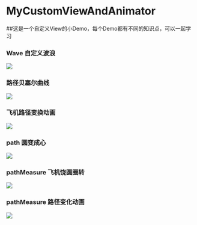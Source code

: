 # MyCustomViewAndAnimator

##这是一个自定义View的小Demo，每个Demo都有不同的知识点，可以一起学习

### Wave 自定义波浪
![]("http://github.com/MlxChange/MyCustomViewAndAnimator/blob/master/Screenshots/demo.gif")

### 路径贝塞尔曲线
![]("http://github.com/MlxChange/MyCustomViewAndAnimator/blob/master/Screenshots/demo2.gif")

### 飞机路径变换动画
![]("http://github.com/MlxChange/MyCustomViewAndAnimator/blob/master/Screenshots/demo3.gif")

### path 圆变成心
![]("http://github.com/MlxChange/MyCustomViewAndAnimator/blob/master/Screenshots/demo4.gif")

### pathMeasure 飞机饶圆圈转
![]("http://github.com/MlxChange/MyCustomViewAndAnimator/blob/master/Screenshots/demo5.gif")

### pathMeasure 路径变化动画
![]("http://github.com/MlxChange/MyCustomViewAndAnimator/blob/master/Screenshots/demo6.gif")
